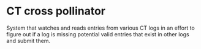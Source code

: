 # CT cross pollinator

System that watches and reads entries from
various CT logs in an effort to figure out
if a log is missing potential valid entries
that exist in other logs and submit them.
